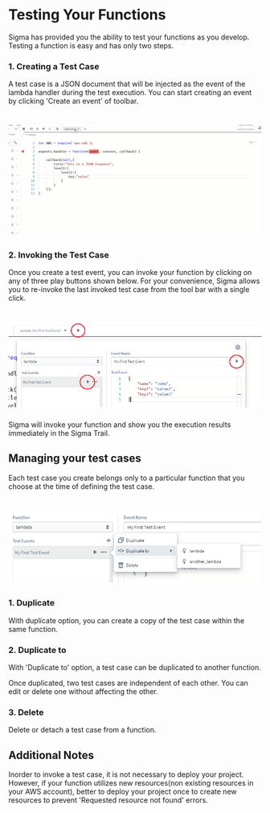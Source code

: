 # Testing Your Functions

Sigma has provided you the ability to test your functions as you develop. Testing a function is easy and has only two steps.

### 1. Creating a Test Case

A test case is a JSON document that will be injected as the event of the lambda handler during the test execution. You can start creating an event by clicking 'Create an event' of toolbar.

# ![](images/test_event_create.gif)

### 2. Invoking the Test Case

Once you create a test event, you can invoke your function by clicking on any of three play buttons shown below. For your convenience, Sigma allows you to re-invoke the last invoked test case from the tool bar with a single click.

# ![](images/test_play.png)

Sigma will invoke your function and show you the execution results immediately in the Sigma Trail.

## Managing your test cases

Each test case you create belongs only to a particular function that you choose at the time of defining the test case. 

# ![](images/managing_test_cases.png)

### 1. Duplicate

With duplicate option, you can create a copy of the test case within the same function. 

### 2. Duplicate to

With 'Duplicate to' option, a test case can be duplicated to another function.

Once duplicated, two test cases are independent of each other. You can edit or delete one without affecting the other.

### 3. Delete

Delete or detach a test case from a function.

## Additional Notes

Inorder to invoke a test case, it is not necessary to deploy your project. However, if your function utilizes new resources(non existing resources in your AWS account), better to deploy your project once to create new resources to prevent 'Requested resource not found' errors. 
